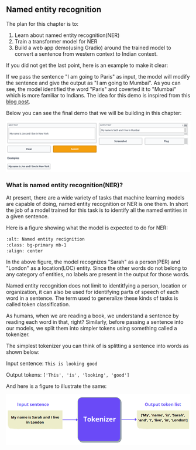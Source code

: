 ## Named entity recognition

The plan for this chapter is to:

1. Learn about named entity recognition(NER)
2. Train a transformer model for NER
3. Build a web app demo(using Gradio) around the trained model to convert a sentence from western context to Indian context. 

If you did not get the last point, here is an example to make it clear:

If we pass the sentence "I am going to Paris" as input, the model will modify the sentence and give the output as "I am going to Mumbai". As you can see, the model identified the word "Paris" and coverted it to "Mumbai" which is more familiar to Indians. The idea for this demo is inspired from this [blog post](https://towardsdatascience.com/practical-ai-using-nlp-word-vectors-in-a-novel-way-to-solve-the-problem-of-localization-9de3e4fbf56f).

Below you can see the final demo that we will be building in this chapter:

![NER Gradio demo](./assets/ner_gr_demo.png)

### What is named entity recognition(NER)?

At present, there are a wide variety of tasks that machine learning models are capable of doing, named entity recognition or NER is one them. In short the job of a model trained for this task is to identify all the named entities in a given sentence.

Here is a figure showing what the model is expected to do for NER:

```{image} ./assets/ner_process.png
:alt: Named entity recignition
:class: bg-primary mb-1
:align: center
```

In the above figure, the model recognizes "Sarah" as a person(PER) and "London" as a location(LOC) entity. Since the other words do not belong to any category of entities, no labels are present in the output for those words.

Named entity recognition does not limit to identitfying a person, location or organization, it can also be used for identifying parts of speech of each word in a sentence. The term used to generalize these kinds of tasks is called token classification.

As humans, when we are reading a book, we understand a sentence by reading each word in that, right? Similarly, before passing a sentence into our models, we split them into simpler tokens using something called a tokenizer.

The simplest tokenizer you can think of is splitting a sentence into words as shown below:

Input sentence: ```This is looking good```

Output tokens: ```['This', 'is', 'looking', 'good']```

And here is a figure to illustrate the same:

![Named entity recignition tokenizer](./assets/ner_tokenizer.png)
